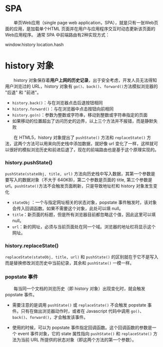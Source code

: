 # SPA
　　单页Web应用（single page web application，SPA），就是只有一张Web页面的应用，是加载单个HTML 页面并在用户与应用程序交互时动态更新该页面的Web应用程序。
通常 SPA 中前端路由有2种实现方式：

window.history
location.hash
# history 对象
　　history 对象保存着**用户上网的历史记录**，出于安全考虑，开发人员无法得知用户浏览过的 URL，history 对象有 `go()`、`back()`、`forward()`方法模拟浏览器的 "后退" 和 "前进"。

* `history.back()`：与在浏览器点击后退按钮相同
* `history.forward()`：与在浏览器中点击按钮向前相同
* `history.go(n)`：参数为整数或字符串，移动到整数或字符串指定的页面
* 如果移动的位置超出了访问历史的边界，以上三个方法并不报错，而是静默失败

　　在 HTML5，history 对象提出了 `pushState()` 方法和 `replaceState()` 方法，这两个方法可以用来向历史栈中添加数据，就好像 url 变化了一样，这样就可以很好的模拟浏览历史和前进后退了，现在的前端路由也是基于这个原理实现的。

### history.pushState()
`pushState(stateObj, title, url)` 方法向历史栈中写入数据，其第一个参数是要写入的数据对象（不大于 640KB)，第二个参数是页面的 title, 第三个参数是 url。`pushState()`方法不会触发页面刷新，只是导致地址栏和 history 对象发生变化

* `stateObj` ：一个与指定网址相关的状态对象，popstate 事件触发时，该对象会传入回调函数。如果不需要这个对象，此处可以填 null。
* `title`：新页面的标题，但是所有浏览器目前都忽略这个值，因此这里可以填 null。
* `url`：新的网址，必须与当前页面处在同一个域。浏览器的地址栏将显示这个网址。

### history.replaceState()
`replaceState(stateObj, title, url)` 和 `pushState()` 的区别就在于它不是写入而是替换修改浏览历史中当前纪录，其余和 `pushState()` 一模一样。

### popstate 事件
　　每当同一个文档的浏览历史（即 history 对象）出现变化时，就会触发 popstate 事件。

* 需要注意的是调用 `pushState()` 或 `replaceState()` 不会触发 popstate 事件。只有在做出浏览器动作时，或者在 Javascript 代码中调用 `go()`、`back()`、`forward()`，才会触发该事件。

* 使用的时候，可以为 popstate 事件指定回调函数。这个回调函数的参数是一个 event 事件对象，它的 state 属性指向 `pushState()` 和 `replaceState()` 方法为当前 URL 所提供的状态对象（即这两个方法的第一个参数）。
